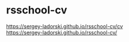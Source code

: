 # rsschool-cv
https://sergey-ladorski.github.io/rsschool-cv/cv  
https://sergey-ladorski.github.io/rsschool-cv/
